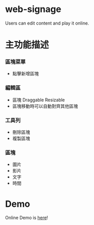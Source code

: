 # web-signage
Users can edit content and play it online.

# 主功能描述

### 區塊菜單
  * 點擊新增區塊
### 編輯區
  * 區塊 Draggable Resizable
  * 區塊移動時可以自動對齊其他區塊
### 工具列
  * 刪除區塊
  * 複製區塊
### 區塊
  * 圖片
  * 影片
  * 文字
  * 時間

# Demo

Online Demo is [here](https://mujungho.github.io/web-signage/)!

